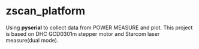 # zscan_platform
Using **pyserial** to collect data from POWER MEASURE and plot.
This project is based on DHC GCD0301m stepper motor and Starcom laser measure(dual mode).
